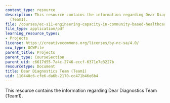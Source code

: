 ```yaml
---
content_type: resource
description: This resource contains the information regarding Dear Diagnostics Team
  (Team1).
file: /courses/ec-s11-engineering-capacity-in-community-based-healthcare-fall-2005/110440c6cfe6da6b2170cc471b46e6b4_MITEC_S11F05_dlg_mod1_1_qu.pdf
file_type: application/pdf
learning_resource_types:
- Projects
license: https://creativecommons.org/licenses/by-nc-sa/4.0/
ocw_type: OCWFile
parent_title: Projects
parent_type: CourseSection
parent_uid: c6617d55-7a4c-2746-eccf-6371e7e3227b
resourcetype: Document
title: Dear Diagnostics Team (Team1)
uid: 110440c6-cfe6-da6b-2170-cc471b46e6b4
---
```

This resource contains the information regarding Dear Diagnostics Team (Team1).